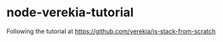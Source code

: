 # node-verekia-tutorial

Following the tutorial at https://github.com/verekia/js-stack-from-scratch
